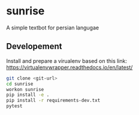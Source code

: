 # sunrise
A simple textbot for persian langugae


## Developement


Install and prepare a virualenv based on this link:
https://virtualenvwrapper.readthedocs.io/en/latest/

```bash
git clone <git-url>
cd sunrise
workon sunrise
pip install -e .
pip install -r requirements-dev.txt
pytest 
```
